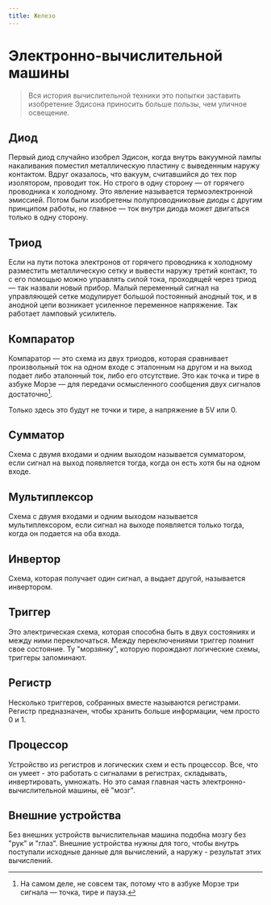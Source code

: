 ```yaml
---
title: Железо
---
```

# Электронно-вычислительной машины

> Вся история вычислительной техники это попытки заставить изобретение Эдисона приносить больше пользы, чем уличное освещение.

## Диод

Первый диод случайно изобрел Эдисон, когда внутрь вакуумной лампы накаливания поместил металлическую пластину с выведенным наружу контактом. Вдруг оказалось, что вакуум, считавшийся до тех пор изолятором, проводит ток. Но строго в одну сторону — от горячего проводника к холодному. Это явление называется термоэлектронной эмиссией. Потом были изобретены полупроводниковые диоды с другим принципом работы, но главное — ток внутри диода может двигаться только в одну сторону.

## Триод

Если на пути потока электронов от горячего проводника к холодному разместить металлическую сетку и вывести наружу третий контакт, то с его помощью можно управлять силой тока, проходящей через триод — так назвали новый прибор. Малый переменный сигнал на управляющей сетке модулирует большой постоянный анодный ток, и в анодной цепи возникает усиленное переменное напряжение. Так работает ламповый усилитель.

## Компаратор

Компаратор — это схема из двух триодов, которая сравнивает произвольный ток на одном входе с эталонным на другом и на выход подает либо эталонный ток, либо его отсутствие. Это как точка и тире в азбуке Морзе —  для передачи осмысленного сообщения двух сигналов достаточно[^morse].

Только здесь это будут не точки и тире, а напряжение в 5V или 0.

[^morse]: На самом деле, не совсем так, потому что в азбуке Морзе три сигнала — точка, тире и пауза.

## Сумматор

Схема с двумя входами и одним выходом называется сумматором, если сигнал на выход появляется тогда, когда он есть хотя бы на одном входе. 

## Мультиплексор

Схема с двумя входами и одним выходом называется мультиплексором, если сигнал на выходе появляется только тогда, когда он подается на оба входа.

## Инвертор

Схема, которая получает один сигнал, а выдает другой, называется инвертором.

## Триггер

Это электрическая схема, которая способна быть в двух состояниях и между ними переключаться. Между переключениями триггер помнит свое состояние. Ту "морзянку", которую порождают логические схемы, триггеры запоминают.

## Регистр

Несколько триггеров, собранных вместе называются регистрами. Регистр предназначен, чтобы хранить больше информации, чем просто 0 и 1.

## Процессор

Устройство из регистров и логических схем и есть процессор. Все, что он умеет - это работать с сигналами в регистрах, складывать, инвертировать, умножать. Но это самая главная часть электронно-вычислительной машины, её "мозг".

## Внешние устройства

Без внешних устройств вычислительная машина подобна мозгу без "рук" и "глаз". Внешние устройства нужны для того, чтобы внутрь поступали исходные данные для вычислений, а наружу - результат этих вычислений. 
